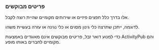 ### פריטים מבוקשים
אלו בדרך כלל חפצים פיזיים או שירותים מקומיים שהיית רוצה לקבל.

לדוגמה, ייתכן שתרצה כלי גינון מסוים או כלי נגינה או עזרה בעשיית משהו.

כדי למנוע דואר זבל, פריטים מבוקשים אינם מאוגדים באמצעות ActivityPub והם מקומיים לחברים באותו מופע.
